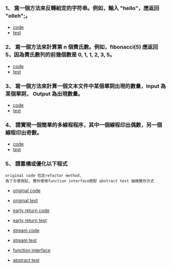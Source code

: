 ### 1、 寫一個方法來反轉給定的字符串。例如，輸入 "hello"，應返回 "olleh";。
- [code](https://github.com/tibame201020/exam-mxic/blob/main/src/main/java/com/custom/tibame201020/mxic/Exams.java#L20)
- [test](https://github.com/tibame201020/exam-mxic/blob/main/src/test/java/com/custom/tibame201020/mxic/ExamsTest.java#L25)

### 2、 寫一個方法來計算第 n 個費氏數。例如，fibonacci(5) 應返回 5，因為費氏數列的前幾個數是 0, 1, 1, 2, 3, 5。
- [code](https://github.com/tibame201020/exam-mxic/blob/main/src/main/java/com/custom/tibame201020/mxic/Exams.java#L30)
- [test](https://github.com/tibame201020/exam-mxic/blob/main/src/test/java/com/custom/tibame201020/mxic/ExamsTest.java#L37)

### 3、 寫一個方法來計算一個文本文件中某個單詞出現的數量，Input 為某個單詞， Output 為出現數量。
- [code](https://github.com/tibame201020/exam-mxic/blob/main/src/main/java/com/custom/tibame201020/mxic/Exams.java#L48)
- [test](https://github.com/tibame201020/exam-mxic/blob/main/src/test/java/com/custom/tibame201020/mxic/ExamsTest.java#L49)

### 4、 請實現一個簡單的多線程程序，其中一個線程印出偶數，另一個線程印出奇數。
- [code](https://github.com/tibame201020/exam-mxic/blob/main/src/main/java/com/custom/tibame201020/mxic/Exams.java#L70)
- [test](https://github.com/tibame201020/exam-mxic/blob/main/src/test/java/com/custom/tibame201020/mxic/ExamsTest.java#L62)

### 5、 請重構或優化以下程式
```
original code 包含refactor method,
為了方便測試, 實作使用function interface搭配 abstract test 抽換實作方式
```
- [original code](https://github.com/tibame201020/exam-mxic/blob/main/src/main/java/com/custom/tibame201020/mxic/refactor/OrderProcessor.java)
- [original test](https://github.com/tibame201020/exam-mxic/blob/main/src/test/java/com/custom/tibame201020/mxic/refactor/OrderProcessorTest.java)

- [early return code](https://github.com/tibame201020/exam-mxic/blob/main/src/main/java/com/custom/tibame201020/mxic/refactor/useCase/ProcessOrderUseCaseImpl.java#L32)
- [early return test](https://github.com/tibame201020/exam-mxic/blob/main/src/test/java/com/custom/tibame201020/mxic/refactor/useCase/EarlyReturnTest.java)

- [stream code](https://github.com/tibame201020/exam-mxic/blob/main/src/main/java/com/custom/tibame201020/mxic/refactor/useCase/ProcessOrderUseCaseImpl.java#L59)
- [stream test](https://github.com/tibame201020/exam-mxic/blob/main/src/test/java/com/custom/tibame201020/mxic/refactor/useCase/StreamTest.java)

- [function interface](https://github.com/tibame201020/exam-mxic/blob/main/src/main/java/com/custom/tibame201020/mxic/refactor/useCase/ProcessOrderUseCase.java)
- [abstract test](https://github.com/tibame201020/exam-mxic/blob/main/src/test/java/com/custom/tibame201020/mxic/refactor/useCase/_OrderProcessTest.java)